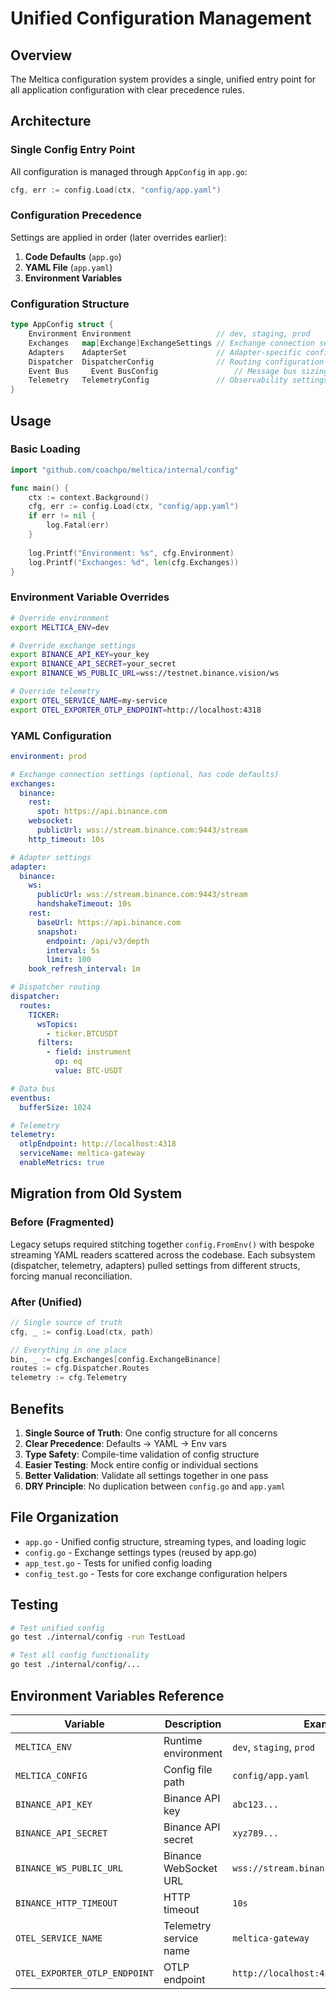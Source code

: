 # Unified Configuration Management

## Overview

The Meltica configuration system provides a single, unified entry point for all application configuration with clear precedence rules.

## Architecture

### Single Config Entry Point

All configuration is managed through `AppConfig` in `app.go`:

```go
cfg, err := config.Load(ctx, "config/app.yaml")
```

### Configuration Precedence

Settings are applied in order (later overrides earlier):

1. **Code Defaults** (`app.go`)
2. **YAML File** (`app.yaml`)
3. **Environment Variables**

### Configuration Structure

```go
type AppConfig struct {
    Environment Environment                   // dev, staging, prod
    Exchanges   map[Exchange]ExchangeSettings // Exchange connection settings
    Adapters    AdapterSet                    // Adapter-specific config
    Dispatcher  DispatcherConfig              // Routing configuration
    Event Bus     Event BusConfig                 // Message bus sizing
    Telemetry   TelemetryConfig               // Observability settings
}
```

## Usage

### Basic Loading

```go
import "github.com/coachpo/meltica/internal/config"

func main() {
    ctx := context.Background()
    cfg, err := config.Load(ctx, "config/app.yaml")
    if err != nil {
        log.Fatal(err)
    }
    
    log.Printf("Environment: %s", cfg.Environment)
    log.Printf("Exchanges: %d", len(cfg.Exchanges))
}
```

### Environment Variable Overrides

```bash
# Override environment
export MELTICA_ENV=dev

# Override exchange settings
export BINANCE_API_KEY=your_key
export BINANCE_API_SECRET=your_secret
export BINANCE_WS_PUBLIC_URL=wss://testnet.binance.vision/ws

# Override telemetry
export OTEL_SERVICE_NAME=my-service
export OTEL_EXPORTER_OTLP_ENDPOINT=http://localhost:4318
```

### YAML Configuration

```yaml
environment: prod

# Exchange connection settings (optional, has code defaults)
exchanges:
  binance:
    rest:
      spot: https://api.binance.com
    websocket:
      publicUrl: wss://stream.binance.com:9443/stream
    http_timeout: 10s

# Adapter settings
adapter:
  binance:
    ws:
      publicUrl: wss://stream.binance.com:9443/stream
      handshakeTimeout: 10s
    rest:
      baseUrl: https://api.binance.com
      snapshot:
        endpoint: /api/v3/depth
        interval: 5s
        limit: 100
    book_refresh_interval: 1m

# Dispatcher routing
dispatcher:
  routes:
    TICKER:
      wsTopics:
        - ticker.BTCUSDT
      filters:
        - field: instrument
          op: eq
          value: BTC-USDT

# Data bus
eventbus:
  bufferSize: 1024

# Telemetry
telemetry:
  otlpEndpoint: http://localhost:4318
  serviceName: meltica-gateway
  enableMetrics: true
```

## Migration from Old System

### Before (Fragmented)

Legacy setups required stitching together `config.FromEnv()` with bespoke streaming YAML readers scattered across the codebase. Each subsystem (dispatcher, telemetry, adapters) pulled settings from different structs, forcing manual reconciliation.

### After (Unified)

```go
// Single source of truth
cfg, _ := config.Load(ctx, path)

// Everything in one place
bin, _ := cfg.Exchanges[config.ExchangeBinance]
routes := cfg.Dispatcher.Routes
telemetry := cfg.Telemetry
```

## Benefits

1. **Single Source of Truth**: One config structure for all concerns
2. **Clear Precedence**: Defaults → YAML → Env vars
3. **Type Safety**: Compile-time validation of config structure
4. **Easier Testing**: Mock entire config or individual sections
5. **Better Validation**: Validate all settings together in one pass
6. **DRY Principle**: No duplication between `config.go` and `app.yaml`

## File Organization

- `app.go` - Unified config structure, streaming types, and loading logic
- `config.go` - Exchange settings types (reused by app.go)
- `app_test.go` - Tests for unified config loading
- `config_test.go` - Tests for core exchange configuration helpers

## Testing

```bash
# Test unified config
go test ./internal/config -run TestLoad

# Test all config functionality
go test ./internal/config/...
```

## Environment Variables Reference

| Variable | Description | Example |
|----------|-------------|---------|
| `MELTICA_ENV` | Runtime environment | `dev`, `staging`, `prod` |
| `MELTICA_CONFIG` | Config file path | `config/app.yaml` |
| `BINANCE_API_KEY` | Binance API key | `abc123...` |
| `BINANCE_API_SECRET` | Binance API secret | `xyz789...` |
| `BINANCE_WS_PUBLIC_URL` | Binance WebSocket URL | `wss://stream.binance.com:9443/stream` |
| `BINANCE_HTTP_TIMEOUT` | HTTP timeout | `10s` |
| `OTEL_SERVICE_NAME` | Telemetry service name | `meltica-gateway` |
| `OTEL_EXPORTER_OTLP_ENDPOINT` | OTLP endpoint | `http://localhost:4318` |
